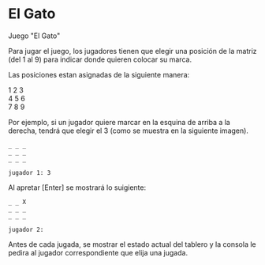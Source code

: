 # El Gato

Juego "El Gato"


Para jugar el juego, los jugadores tienen que elegir una posición de la matriz (del 1 al 9) para indicar donde quieren colocar su marca.

Las posiciones estan asignadas de la siguiente manera:

1   2   3  
4 5 6  
7 8 9  

Por ejemplo, si un jugador quiere marcar en la esquina de arriba a la derecha, tendrá que elegir el 3 (como se muestra en la siguiente imagen). 

```
_ _ _
_ _ _
_ _ _

jugador 1: 3
```
Al apretar [Enter] se mostrará lo suigiente:

```
_ _ X
_ _ _
_ _ _

jugador 2:
```
Antes de cada jugada, se mostrar el estado actual del tablero y la consola le pedira al jugador correspondiente que elija una jugada.
